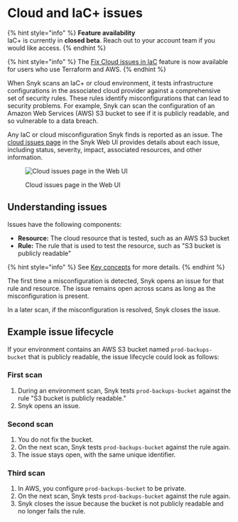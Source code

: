 # Cloud and IaC+ issues

{% hint style="info" %}
**Feature availability**\
IaC+ is currently in **closed beta**. Reach out to your account team if you would like access.
{% endhint %}

{% hint style="info" %}
The [Fix Cloud issues in IaC](../../../scan-infrastructure/snyk-iac+/fix-cloud-issues-in-integrated-iac.md) feature is now available for users who use Terraform and AWS.
{% endhint %}

When Snyk scans an IaC+ or cloud environment, it tests infrastructure configurations in the associated cloud provider against a comprehensive set of security rules. These rules identify misconfigurations that can lead to security problems. For example, Snyk can scan the configuration of an Amazon Web Services (AWS) S3 bucket to see if it is publicly readable, and so vulnerable to a data breach.

Any IaC or cloud misconfiguration Snyk finds is reported as an issue. The [cloud issues page](view-cloud-and-integragted-iac-issues-in-the-snyk-web-ui.md) in the Snyk Web UI provides details about each issue, including status, severity, impact, associated resources, and other information.

<figure><img src="../../../.gitbook/assets/snyk-cloud-issues-page-3.png" alt="Cloud issues page in the Web UI"><figcaption><p>Cloud issues page in the Web UI</p></figcaption></figure>

## Understanding issues

Issues have the following components:

* **Resource:** The cloud resource that is tested, such as an AWS S3 bucket
* **Rule:** The rule that is used to test the resource, such as "S3 bucket is publicly readable"

{% hint style="info" %}
See [Key concepts](../key-concepts-in-iac+.md) for more details.
{% endhint %}

The first time a misconfiguration is detected, Snyk opens an issue for that rule and resource. The issue remains open across scans as long as the misconfiguration is present.

In a later scan, if the misconfiguration is resolved, Snyk closes the issue.

## Example issue lifecycle

If your environment contains an AWS S3 bucket named `prod-backups-bucket` that is publicly readable, the issue lifecycle could look as follows:

### **First scan**

1. During an environment scan, Snyk tests `prod-backups-bucket` against the rule "S3 bucket is publicly readable."
2. Snyk opens an issue.

### **Second scan**

1. You do not fix the bucket.
2. On the next scan, Snyk tests `prod-backups-bucket` against the rule again.
3. The issue stays open, with the same unique identifier.

### **Third scan**

1. In AWS, you configure `prod-backups-bucket` to be private.
2. On the next scan, Snyk tests `prod-backups-bucket` against the rule again.
3. Snyk closes the issue because the bucket is not publicly readable and no longer fails the rule.
